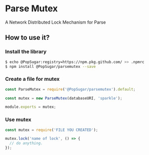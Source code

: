 # Parse Mutex
A Network Distributed Lock Mechanism for Parse

## How to use it?

### Install the library

```sh
$ echo @PopSugar:registry=https://npm.pkg.github.com/ >> .npmrc
$ npm install @PopSugar/parsemutex --save
```

### Create a file for mutex

```js
const ParseMutex = require('@PopSugar/parsemutex').default;

const mutex = new ParseMutex(databaseURI, 'sparkle');

module.exports = mutex;
```

### Use mutex

```js
const mutex = require('FILE YOU CREATED');

mutex.lock('name of lock', () => {
  // do anything.
});
```
